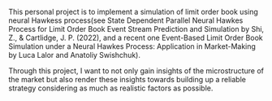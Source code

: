 This personal project is to implement a simulation of limit order book using neural Hawkess process(see State Dependent Parallel Neural Hawkes Process for Limit Order Book Event Stream Prediction and Simulation by Shi, Z., & Cartlidge, J. P. (2022), and a recent one Event-Based Limit Order Book Simulation under a Neural Hawkes Process: Application in Market-Making by Luca Lalor and Anatoliy Swishchuk).

Through this project, I want to not only gain insights of the microstructure of the market but also render these insights towards building up a reliable strategy considering as much as realistic factors as possible.